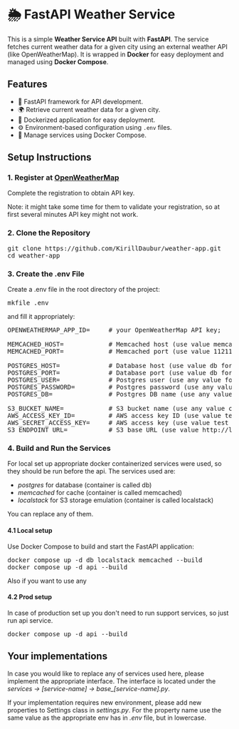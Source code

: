 # 🌦️ FastAPI Weather Service

This is a simple **Weather Service API** built with **FastAPI**. The service fetches current weather data for a given city using an external weather API (like OpenWeatherMap). It is wrapped in **Docker** for easy deployment and managed using **Docker Compose**.


## **Features**
- 🧩 FastAPI framework for API development.
- 🌍 Retrieve current weather data for a given city.
- 🐳 Dockerized application for easy deployment.
- ⚙️ Environment-based configuration using `.env` files.
- 🚀 Manage services using Docker Compose.


## **Setup Instructions**
### 1. Register at [OpenWeatherMap](https://openweathermap.org/guide)
Complete the registration to obtain API key. 

Note: it might take some time for them to validate your registration, so at first several minutes API key might not work.

### 2. Clone the Repository
<pre>git clone https://github.com/KirillDaubur/weather-app.git
cd weather-app</pre>

### 3. Create the .env File
Create a .env file in the root directory of the project:

<pre>
mkfile .env</pre>

and fill it appropriately:

<pre>
OPENWEATHERMAP_APP_ID=     # your OpenWeatherMap API key;

MEMCACHED_HOST=            # Memcached host (use value memcached to run locally)
MEMCACHED_PORT=            # Memcached port (use value 11211 to run locally)

POSTGRES_HOST=             # Database host (use value db for local setup)
POSTGRES_PORT=             # Database port (use value db for local setup)
POSTGRES_USER=             # Postgres user (use any value for local setup)
POSTGRES_PASSWORD=         # Postgres password (use any value for local setup)
POSTGRES_DB=               # Postgres DB name (use any value for local setup)

S3_BUCKET_NAME=            # S3 bucket name (use any value containing words separated by dashes for local setup)
AWS_ACCESS_KEY_ID=         # AWS access key ID (use value test for local setup)
AWS_SECRET_ACCESS_KEY=     # AWS access key (use value test for local setup)
S3_ENDPOINT_URL=           # S3 base URL (use value http://localstack:4566 for local set up, otherwise leave empty) </pre>


### 4. Build and Run the Services
For local set up appropriate docker containerized services were used, so they should be run before the api.
The services used are:
* *postgres* for database (container is called db)
* *memcached* for cache (container is called memcached)
* *localstack* for S3 storage emulation (container is called localstack)

You can replace any of them. 

#### 4.1 Local setup

Use Docker Compose to build and start the FastAPI application:

<pre>
docker compose up -d db localstack memcached --build
docker compose up -d api --build</pre>

Also if you want to use any 

#### 4.2 Prod setup

In case of production set up you don't need to run support services, so just run api service.

<pre>
docker compose up -d api --build</pre>

## **Your implementations**

In case you would like to replace any of services used here, please implement the appropriate interface.
The interface is located under the *services -> [service-name] -> base_[service-name].py*.

If your implementation requires new environment, please add new properties to Settings class in *settings.py*.
For the property name use the same value as the appropriate env has in *.env* file, but in lowercase.


